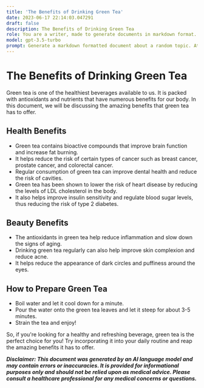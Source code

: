 ```yaml
---
title: 'The Benefits of Drinking Green Tea'
date: 2023-06-17 22:14:03.047291
draft: false
description: The Benefits of Drinking Green Tea
role: You are a writer, made to generate documents in markdown format. It is very important that all of the documents you generate are in valid markdown format.
model: gpt-3.5-turbo
prompt: Generate a markdown formatted document about a random topic. At the bottom, include a disclaimer explaining that the document was generated by you. The first line of the document should be the title. Make sure that the entire document is in proper markdown format, using a mix of various tags to make the document visually appealing.
---
```


# The Benefits of Drinking Green Tea

Green tea is one of the healthiest beverages available to us. It is packed with antioxidants and nutrients that have numerous benefits for our body. In this document, we will be discussing the amazing benefits that green tea has to offer.

## Health Benefits

- Green tea contains bioactive compounds that improve brain function and increase fat burning.
- It helps reduce the risk of certain types of cancer such as breast cancer, prostate cancer, and colorectal cancer.
- Regular consumption of green tea can improve dental health and reduce the risk of cavities.
- Green tea has been shown to lower the risk of heart disease by reducing the levels of LDL cholesterol in the body.
- It also helps improve insulin sensitivity and regulate blood sugar levels, thus reducing the risk of type 2 diabetes.

## Beauty Benefits

- The antioxidants in green tea help reduce inflammation and slow down the signs of aging.
- Drinking green tea regularly can also help improve skin complexion and reduce acne.
- It helps reduce the appearance of dark circles and puffiness around the eyes.

## How to Prepare Green Tea

- Boil water and let it cool down for a minute.
- Pour the water onto the green tea leaves and let it steep for about 3-5 minutes.
- Strain the tea and enjoy!

So, if you're looking for a healthy and refreshing beverage, green tea is the perfect choice for you! Try incorporating it into your daily routine and reap the amazing benefits it has to offer.

***Disclaimer: This document was generated by an AI language model and may contain errors or inaccuracies. It is provided for informational purposes only and should not be relied upon as medical advice. Please consult a healthcare professional for any medical concerns or questions.***